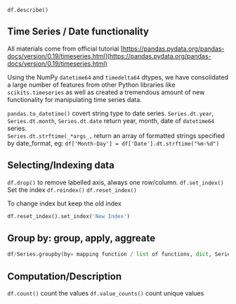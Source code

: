 `df.describe()`

## Time Series / Date functionality

All materials come from official tutorial [https://pandas.pydata.org/pandas-docs/version/0.19/timeseries.html](https://pandas.pydata.org/pandas-docs/version/0.19/timeseries.html)

Using the NumPy `datetime64` and `timedelta64` dtypes, we have consolidated a large number of features from other Python libraries like `scikits.timeseries` as well as created a tremendous amount of new functionality for manipulating time series data.

`pandas.to_datetime()` covert string type to date series.
`Series.dt.year`, `Series.dt.month`, `Series.dt.date` return year, month, date of `datetime64` series.  
`Series.dt.strftime(_*args_,`  return an array of formatted strings specified by date_format, eg: 
`df['Month-Day'] = df['Date'].dt.strftime("%m-%d")`

## Selecting/Indexing data
`df.drop()` to remove labelled axis, always one row/column.
`df.set_index()` Set the index
`df.reindex()`
`df.reset_index()` 

To change index but keep the old index
```python
df.reset_index().set_index('New Index')
```

## Group by: group, apply, aggreate
```Python
df/Series.groupby(by= mapping function / list of functions, dict, Series, or tuple, ['column names'], axis=0, sort= True)
```
## Computation/Description

`df.count()` count the values
`df.value_counts()` count unique values
<!--stackedit_data:
eyJoaXN0b3J5IjpbLTM4MDk2Njg3MywxMTA0NzUwNjMyLDE3Mj
U0NDc4MDAsMjE1MTQ0NjksODQ4ODk3ODk0LDk2NjE3ODE4Miw2
MDIwOTYyMTAsMTg0OTgyMDY1OSwxMzI2NTUyNDc1LC0xODIxNT
M5NzU1LDM3MzQzMjY4NSwtOTU0MDY0NjY4XX0=
-->